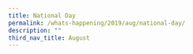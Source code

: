 ```yaml
---
title: National Day
permalink: /whats-happening/2019/aug/national-day/
description: ""
third_nav_title: August
---
```

